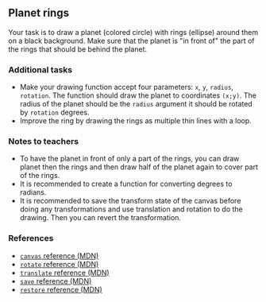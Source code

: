 ## Planet rings

Your task is to draw a planet (colored circle) with rings (ellipse) around them on a black background. Make sure that the planet is "in front of" the part of the rings that should be behind the planet.

### Additional tasks

- Make your drawing function accept four parameters: `x`, `y`, `radius`, `rotation`. The function should draw the planet to coordinates `(x;y)`. The radius of the planet should be the `radius` argument it should be rotated by `rotation` degrees.
- Improve the ring by drawing the rings as multiple thin lines with a loop.

### Notes to teachers

- To have the planet in front of only a part of the rings, you can draw planet then the rings and then draw half of the planet again to cover part of the rings.
- It is recommended to create a function for converting degrees to radians.
- It is recommended to save the transform state of the canvas before doing any transformations and use translation and rotation to do the drawing. Then you can revert the transformation.

### References

- [`canvas` reference (MDN)][1]
- [`rotate` reference (MDN)][2]
- [`translate` reference (MDN)][3]
- [`save` reference (MDN)][4]
- [`restore` reference (MDN)][5]

[1]: https://developer.mozilla.org/en-US/docs/Web/API/CanvasRenderingContext2D
[2]: https://developer.mozilla.org/en-US/docs/Web/API/CanvasRenderingContext2D/rotate
[3]: https://developer.mozilla.org/en-US/docs/Web/API/CanvasRenderingContext2D/translate
[4]: https://developer.mozilla.org/en-US/docs/Web/API/CanvasRenderingContext2D/save
[5]: https://developer.mozilla.org/en-US/docs/Web/API/CanvasRenderingContext2D/restore
